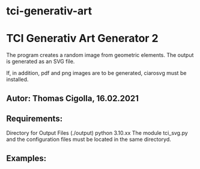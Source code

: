 # tci-generativ-art
# TCI Generativ Art Generator 2
The program creates a random image from geometric elements. 
The output is generated as an SVG file.

If, in addition, pdf and png images are to be generated, ciarosvg must be installed.

Autor: Thomas Cigolla, 16.02.2021
---------------------------------------------------------------
## Requirements: 
Directory for Output Files (./output)
python 3.10.xx
The module tci_svg.py and the configuration files must be located in the same directoryd.


## Examples:
